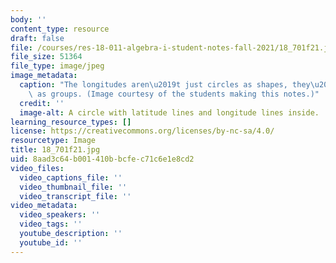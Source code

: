 ```yaml
---
body: ''
content_type: resource
draft: false
file: /courses/res-18-011-algebra-i-student-notes-fall-2021/18_701f21.jpg
file_size: 51364
file_type: image/jpeg
image_metadata:
  caption: "The longitudes aren\u2019t just circles as shapes, they\u2019re also circles\
    \ as groups. (Image courtesy of the students making this notes.)"
  credit: ''
  image-alt: A circle with latitude lines and longitude lines inside.
learning_resource_types: []
license: https://creativecommons.org/licenses/by-nc-sa/4.0/
resourcetype: Image
title: 18_701f21.jpg
uid: 8aad3c64-b001-410b-bcfe-c71c6e1e8cd2
video_files:
  video_captions_file: ''
  video_thumbnail_file: ''
  video_transcript_file: ''
video_metadata:
  video_speakers: ''
  video_tags: ''
  youtube_description: ''
  youtube_id: ''
---
```

